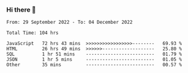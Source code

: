 ### Hi there 👋

<!--START_SECTION:waka-->

```text
From: 29 September 2022 - To: 04 December 2022

Total Time: 104 hrs

JavaScript   72 hrs 43 mins  >>>>>>>>>>>>>>>>>--------   69.93 %
HTML         26 hrs 49 mins  >>>>>>-------------------   25.80 %
SQL          1 hr 51 mins    -------------------------   01.79 %
JSON         1 hr 5 mins     -------------------------   01.05 %
Other        35 mins         -------------------------   00.57 %
```

<!--END_SECTION:waka-->

<!--
**tranhieu1906/tranhieu1906** is a ✨ _special_ ✨ repository because its `README.md` (this file) appears on your GitHub profile.

Here are some ideas to get you started:

- 🔭 I’m currently working on ...
- 🌱 I’m currently learning ...
- 👯 I’m looking to collaborate on ...
- 🤔 I’m looking for help with ...
- 💬 Ask me about ...
- 📫 How to reach me: ...
- 😄 Pronouns: ...
- ⚡ Fun fact: ...
-->
